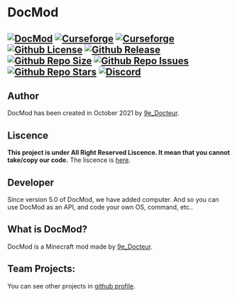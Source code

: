 # DocMod
[![DocMod](https://cdn.discordapp.com/attachments/477163746821799964/1025518754584596582/logo.png)]()
[![Curseforge](http://cf.way2muchnoise.eu/versions/540006.svg)](https://www.curseforge.com/minecraft/mc-mods/docmod) [![Curseforge](http://cf.way2muchnoise.eu/full_540006_downloads.svg)](https://www.curseforge.com/minecraft/mc-mods/docmod)
[![Github License](https://img.shields.io/badge/liscence-All%20Right%20Reserved-red)]()
[![Github Release](https://img.shields.io/github/v/release/9e-Docteur/docmod)]()
[![Github Repo Size](https://img.shields.io/github/repo-size/9e-docteur/DocMod-New)]()
[![Github Repo Issues](https://img.shields.io/github/issues/9e-docteur/docmod)]()
[![Github Repo Stars](https://img.shields.io/github/stars/9e-Docteur/docmod)]()
<a href="https://discord.gg/7VA9X67xRB"><img src="https://img.shields.io/discord/910285401770573835?color=5865f2&label=Discord&style=flat" alt="Discord"></a>
------
## Author
DocMod has been created in October 2021 by [9e_Docteur](https://github.com/9e-Docteur/).

## Liscence
**This project is under __All Right Reserved__ Liscence.
It mean that you cannot take/copy our code.**
The liscence is [here](https://github.com/9e-Docteur/docmod/blob/main/LICENCE).

## Developer
Since version 5.0 of DocMod, we have added computer. 
And so you can use DocMod as an API, and code your own OS, command, etc..

## What is DocMod?
DocMod is a Minecraft mod made by [9e_Docteur](https://github.com/9e-Docteur/).

## Team Projects:
You can see other projects in [github profile](https://github.com/DocTeam).
